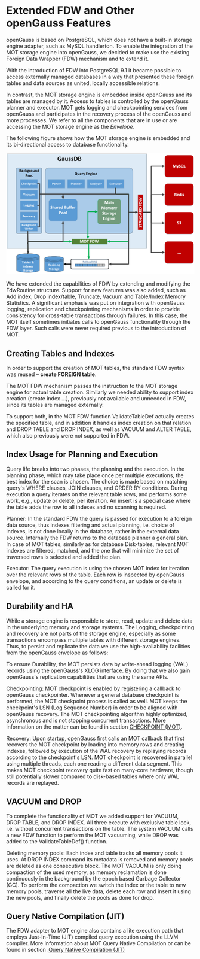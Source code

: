 # Extended FDW and Other openGauss Features<a name="EN-US_TOPIC_0260488158"></a>

openGauss is based on PostgreSQL, which does not have a built-in storage engine adapter, such as MySQL handlerton. To enable the integration of the MOT storage engine into openGauss, we decided to make use the existing Foreign Data Wrapper \(FDW\) mechanism and to extend it.

With the introduction of FDW into PostgreSQL 9.1 it became possible to access externally managed databases in a way that presented these foreign tables and data sources as united, locally accessible relations.

In contrast, the MOT storage engine is embedded inside openGauss and its tables are managed by it. Access to tables is controlled by the openGauss planner and executor. MOT gets logging and checkpointing services from openGauss and participates in the recovery process of the openGauss and more processes. We refer to all the components that are in use or are accessing the MOT storage engine as the  _Envelope_.

The following figure shows how the MOT storage engine is embedded and its bi-directional access to database functionality.

![](figures/en-us_image_0260488301.png)

We have extended the capabilities of FDW by extending and modifying the FdwRoutine structure. Support for new features was also added, such as Add index, Drop index/table, Truncate, Vacuum and Table/Index Memory Statistics. A significant emphasis was put on integration with openGauss logging, replication and checkpointing mechanisms in order to provide consistency for cross-table transactions through failures. In this case, the MOT itself sometimes initiates calls to openGauss functionality through the FDW layer. Such calls were never required previous to the introduction of MOT.

## Creating Tables and Indexes<a name="section8464896"></a>

In order to support the creation of MOT tables, the standard FDW syntax was reused –  **create FOREIGN table**.

The MOT FDW mechanism passes the instruction to the MOT storage engine for actual table creation. Similarly we needed ability to support index creation \(create index …\), previously not available and unneeded in FDW, since its tables are managed externally.

To support both, in the MOT FDW function ValidateTableDef actually creates the specified table, and in addition it handles index creation on that relation and DROP TABLE and DROP INDEX, as well as VACUUM and ALTER TABLE, which also previously were not supported in FDW.

## Index Usage for Planning and Execution<a name="section9075200"></a>

Query life breaks into two phases, the planning and the execution. In the planning phase, which may take place once per multiple executions, the best index for the scan is chosen. The choice is made based on matching query's WHERE clauses, JOIN clauses, and ORDER BY conditions. During execution a query iterates on the relevant table rows, and performs some work, e.g., update or delete, per iteration. An insert is a special case where the table adds the row to all indexes and no scanning is required.

Planner: In the standard FDW the query is passed for execution to a foreign data source, thus indexes filtering and actual planning, i.e. choice of indexes, is not done locally in the database, rather in the external data source. Internally the FDW returns to the database planner a general plan. In case of MOT tables, similarly as for database Disk-tables, relevant MOT indexes are filtered, matched, and the one that will minimize the set of traversed rows is selected and added the plan.

Executor: The query execution is using the chosen MOT index for iteration over the relevant rows of the table. Each row is inspected by openGauss envelope, and according to the query conditions, an update or delete is called for it.

## Durability and HA<a name="section14567938"></a>

While a storage engine is responsible to store, read, update and delete data in the underlying memory and storage systems. The Logging, checkpointing and recovery are not parts of the storage engine, especially as some transactions encompass multiple tables with different storage engines. Thus, to persist and replicate the data we use the high-availability facilities from the openGauss envelope as follows:

To ensure Durability, the MOT persists data by write-ahead logging \(WAL\) records using the openGauss's XLOG interface. By doing that we also gain openGauss's replication capabilities that are using the same APIs.

Checkpointing: MOT checkpoint is enabled by registering a callback to openGauss checkpointer. Whenever a general database checkpoint is performed, the MOT checkpoint process is called as well. MOT keeps the checkpoint's LSN \(Log Sequence Number\) in order to be aligned with openGauss recovery. The MOT checkpointing algorithm highly optimized, asynchronous and is not stopping concurrent transactions. More information on the matter can be found in section  [CHECKPOINT \(MOT\)](checkpoint-(mot).md).

Recovery: Upon startup, openGauss first calls an MOT callback that first recovers the MOT checkpoint by loading into memory rows and creating indexes, followed by execution of the WAL recovery by replaying records according to the checkpoint's LSN. MOT checkpoint is recovered in parallel using multiple threads, each one reading a different data segment. This makes MOT checkpoint recovery quite fast on many-core hardware, though still potentially slower compared to disk-based tables where only WAL records are replayed.

## VACUUM and DROP<a name="section64002584"></a>

To complete the functionality of MOT we added support for VACUUM, DROP TABLE, and DROP INDEX. All three execute with exclusive table lock, i.e. without concurrent transactions on the table. The system VACUUM calls a new FDW function to perform the MOT vacuuming, while DROP was added to the ValidateTableDef\(\) function.

Deleting memory pools: Each index and table tracks all memory pools it uses. At DROP INDEX command its metadata is removed and memory pools are deleted as one consecutive block. The MOT VACUUM is only doing compaction of the used memory, as memory reclamation is done continuously in the background by the epoch based Garbage Collector \(GC\). To perform the compaction we switch the index or the table to new memory pools, traverse all the live data, delete each row and insert it using the new pools, and finally delete the pools as done for drop.

## Query Native Compilation \(JIT\)<a name="section39152345"></a>

The FDW adapter to MOT engine also contains a lite execution path that employs Just-In-Time \(JIT\) compiled query execution using the LLVM compiler. More information about MOT Query Native Compilation or can be found in section .[Query Native Compilation \(JIT\)](query-native-compilation-(jit).md)

